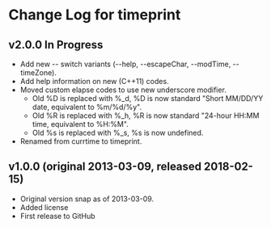 Change Log for timeprint
================================================================================

## v2.0.0  In Progress
- Add new -- switch variants (--help, --escapeChar, --modTime, --timeZone).
- Add help information on new (C++11) codes.
- Moved custom elapse codes to use new underscore modifier.
  + Old %D is replaced with %_d,
    %D is now standard "Short MM/DD/YY date, equivalent to %m/%d/%y".
  + Old %R is replaced with %_h,
    %R is now standard "24-hour HH:MM time, equivalent to %H:%M".
  + Old %s is replaced with %_s,
    %s is now undefined.
- Renamed from currtime to timeprint.

## v1.0.0  (original 2013-03-09, released 2018-02-15)
  - Original version snap as of 2013-03-09.
  - Added license
  - First release to GitHub
